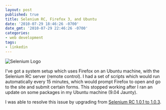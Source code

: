 ```yaml
---
layout: post
published: true
title: Selenium RC, Firefox 3, and Ubuntu
date: '2010-07-29 18:46:26 -0700'
date_gmt: '2010-07-29 22:46:26 -0700'
categories:
- web development
tags:
- linkedin
---
```


![Selenium Logo][1]

I've got a system setup which uses Firefox on an Ubuntu machine, with the
Selenium RC server (remote control). I had a set of scripts which would run
automatically every 15 minutes, which would prompt Firefox to open and go to
the site and submit certain forms. This stopped working after I ran an update
on some packages in my Ubuntu machine (9.04 Jaunty).

I was able to resolve this issue by upgrading from
[Selenium RC 1.0.1 to 1.0.3][2].

[1]: /images/posts/seleniumHQ-logo.jpg
[2]: http://seleniumhq.org/download/
